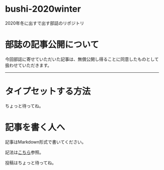 # bushi-2020winter

2020年冬に出すで出す部誌のリポジトリ

# 部誌の記事公開について

今回部誌に寄せていただいた記事は、無償公開し得ることに同意したものとして扱わせていただきます。

----

# タイプセットする方法
ちょっと待ってね。


# 記事を書く人へ
記事はMarkdown形式で書いてください。

記法は[こちら](https://pandoc-doc-ja.readthedocs.io/ja/latest/users-guide.html#pandocs-markdown)参照。

投稿はちょっと待ってね。
